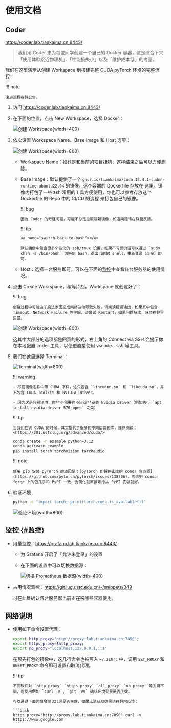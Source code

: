 # 使用文档

## Coder

<https://coder.lab.tiankaima.cn:8443/>

> 我们用 Coder 来为每位同学创建一个自己的 Docker 容器，这是综合下来「使用体验接近物理机」、「性能损失小」以及「维护成本低」的考量。

我们在这里演示从创建 Workspace 到搭建完整 CUDA pyTorch 环境的完整流程：

!!! note

    注册流程在群公告。

1.  访问 <https://coder.lab.tiankaima.cn:8443/>
2.  在下面的位置，点击 New Workspace，选择 Docker：

    ![创建 Workspace](./img/2.png){width=400}

3.  依次设置 Workspace Name、Base Image 和 Host 选项：

    ![创建 Workspace](./img/3.png){width=800}

    -   Workspace Name：推荐是和当前的项目挂钩，这样结束之后可以方便删除。
    -   Base Image：默认提供了一个 `ghcr.io/tiankaima/cuda:12.4.1-cudnn-runtime-ubuntu22.04` 的镜像，这个容器的 Dockerfile 存放在 [这里](https://github.com/tiankaima/Dockerfile/blob/master/cuda/Dockerfile)。镜像内打包了一些 zsh 常用的工具方便使用，你也可以参考存放这个 Dockerfile 的 Repo 中的 CI/CD 的流程
        来打包自己的镜像。

        !!! bug

            因为 Coder 的奇怪问题，可能不总是拉取最新镜像，如遇问题请在群里反馈。

        !!! tip

            <a name="switch-back-to-bash"></a>

            默认镜像中包含很多个性化的 zsh/tmux 设置，如果不习惯的话可以通过 `sudo chsh -s /bin/bash` 切换到 bash，退出当前的 shell，重新登录（连接）即可。

    -   Host：选择一台服务即可，可以在下面的[监控](#监控)中查看各台服务器的使用情况。

4.  点击 Create Workspace，稍等片刻，Workspace 就创建好了：

    !!! bug

        创建过程中可能由于魔法原因造成网络波动导致失败，请阅读错误输出，如果其中包含 Timeout，Network Failure 等字眼，请尝试 Restart，如果问题持续，麻烦在群里反馈。

    ![创建 Workspace](./img/4.png){width=800}

    这其中大部分的选项都是网页的形式，右上角的 Connect via SSH 会提示你在本地配置 coder 工具，以便更直接使用 vscode、ssh 等工具。

5.  我们在这里选择 Terminal：

    ![Terminal](./img/5.png){width=800}

    !!! warning

        - 尽管镜像名称中带 CUDA 字样，这只包含 `libcudnn.so` 和 `libcuda.so`，并不包含 CUDA Toolkit 和 NVIDIA Driver。

        - 因为这是容器环境，你**不需要也不应该**安装 Nvidia Driver（例如执行 `apt install nvidia-driver-570-open` 之类）

    !!! tip

        当我们在说 CUDA 的时候，其实指代了很多的不同层面的库，推荐阅读：<https://201.ustclug.org/advanced/cuda/>

    ```bash
    conda create -n example python=3.12
    conda activate example
    pip install torch torchvision torchaudio
    ```

    !!! note

        使用 pip 安装 pyTorch 的原因是：[pyTorch 即将停止维护 conda 官方源](https://github.com/pytorch/pytorch/issues/138506)，考虑到 conda-forge 上的包几乎和 PyPI 一致，为简化就直接考虑从 PyPI 安装就好。

6.  验证环境

    ```bash
    python -c "import torch; print(torch.cuda.is_available())"
    ```

    ![验证环境](./img/6.png){width=800}

## 监控 {#监控}

-   用量监控：<https://grafana.lab.tiankaima.cn:8443/>

    -   为 Grafana 开启了「允许未登录」的设置
    -   在下面的设置中可以切换数据源：

        ![切换 Prometheus 数据源](./img/1.png){width=400}

-   占用情况监控：<https://git.lug.ustc.edu.cn/-/snippets/349>

    可在此处确认各台服务器当前正在被哪些容器使用。

## 网络说明

-   使用如下命令设置代理：

    ```bash
    export http_proxy="http://proxy.lab.tiankaima.cn:7890";
    export https_proxy=$http_proxy;
    export no_proxy="localhost,127.0.0.1,::1"
    ```

    在预先打包的镜像中，这几行命令也被写入 `~/.zshrc` 中，调用 `SET_PROXY` 和 `UNSET_PROXY` 命令即可设置和取消代理。

    !!! tip

        不同软件对 `http_proxy` `https_proxy` `all_proxy` `no_proxy` 等支持不同，可使用例如 `curl -v`, `git -vv` 确认环境变量是否生效。

        可以通过下面的命令测试代理是否生效，如果无法获取结果请在群内反馈：

        ```bash
        https_proxy="http://proxy.lab.tiankaima.cn:7890" curl -v https://www.google.com
        ```
